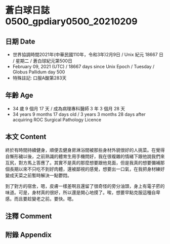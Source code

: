 [_metadata_:encoding]: - "utf-8"
[_metadata_:language]: - "zh-Hant-TW"
[_metadata_:fileformat]: - "markdown"
[_metadata_:MIME_type]: - "text/plain"
[_metadata_:markdown_version]: - "commonmark version 0.29"
[_metadata_:markdown_spec]: - "https://spec.commonmark.org/0.29/"

# 蒼白球日誌0500_gpdiary0500_20210209 #

## 日期 Date ##

* 世界協調時間2021年(中華民國110年，令和3年)2月9日 / Unix 紀元 18667 日 / 星期二 / 蒼白球紀元第500日
* February 09, 2021 (UTC) / 18667 days since Unix Epoch / Tuesday / Globus Pallidum day 500
* 特殊註記: 口服A酸第283天

## 年齡 Age ##

* 34 歲 9 個月 17 天 / 成為病理專科醫師 3 年 3 個月 28 天
* 34 years 9 months 17 days old / 3 years 3 months 28 days after acquiring ROC Surgical Pathology Licence

## 本文 Content ##

終於有時間持續健身，順便去健身房淋浴間被那些身材外貌很好的人挑菜。在覺得自慚形穢以後，之前熟識的體育生用手機問好，我在很複雜的情緒下跟他說我們來互尻，對方馬上答應了。其實不是真的那麼想要跟他見面，但是我真的想要彌補那個長期以來不只吃不到好肉體，還被鄙視的感覺，想要出一口氣，在我把身材練好變成天菜之前暫時解決一點鬱悶。

到了對方的宿舍，嗯，皮膚一樣差啊且還留了很奇怪的旁分油頭，身上有電子菸的味道。可是，身材真的很好，所以還是開心地摸了。唉，想要早點克服這種自卑感。而且要趁變老之前。要快。嗯。

## 注釋 Comment ##

## 附錄 Appendix ##

